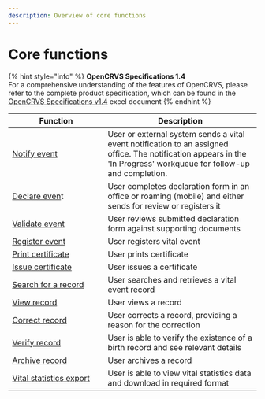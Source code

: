 ```yaml
---
description: Overview of core functions
---
```


# Core functions

{% hint style="info" %}
**OpenCRVS Specifications 1.4**\
For a comprehensive understanding of the features of OpenCRVS, please refer to the complete product specification, which can be found in the [OpenCRVS Specifications v1.4](https://docs.google.com/spreadsheets/d/1Jf31WkNMqlfQOYpjpfG73M5utVGrx4zqA5eiODaftNI/edit?usp=sharing) excel document
{% endhint %}

<table><thead><tr><th width="246">Function</th><th width="431.3333333333333">Description</th></tr></thead><tbody><tr><td><a href="1.-notify-event.md">Notify event</a></td><td>User or external system sends a vital event notification to an assigned office. The notification appears in the 'In Progress' workqueue for follow-up and completion.</td></tr><tr><td><a href="2.-declare-event.md">Declare even</a>t</td><td>User completes declaration form in an office or roaming (mobile) and either sends for review or registers it</td></tr><tr><td><a href="3.-validate-event.md">Validate event</a></td><td>User reviews submitted declaration form against supporting documents</td></tr><tr><td><a href="4.-register-event.md">Register event</a></td><td>User registers vital event</td></tr><tr><td><a href="5.-print-certificate.md">Print certificate</a></td><td>User prints certificate</td></tr><tr><td><a href="5.-issue-certificate.md">Issue certificate</a></td><td>User issues a certificate</td></tr><tr><td><a href="6.-search-for-a-record.md">Search for a record</a></td><td>User searches and retrieves a vital event record</td></tr><tr><td><a href="7.-view-record.md">View record</a></td><td>User views a record</td></tr><tr><td><a href="8.-correct-record.md">Correct record</a></td><td>User corrects a record, providing a reason for the correction</td></tr><tr><td><a href="9.-verify-record.md">Verify record</a></td><td>User is able to verify the existence of a birth record and see relevant details</td></tr><tr><td><a href="10.-archive-record.md">Archive record</a></td><td>User archives a record</td></tr><tr><td><a href="11.-vital-statistics-export.md">Vital statistics export</a></td><td>User is able to view vital statistics data and download in required format</td></tr></tbody></table>
